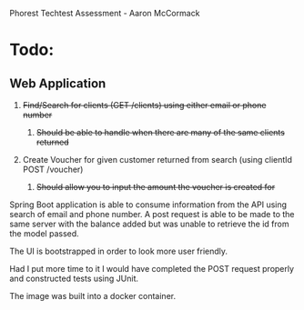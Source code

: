 Phorest Techtest Assessment - Aaron McCormack

<h1> Todo: </h1>

<h2> Web Application </h2>

1. ~~Find/Search for clients (GET /clients) using either email or phone number~~

    1.  ~~Should be able to handle when there are many of the same clients returned~~ 

2. Create Voucher for given customer returned from search (using clientId POST /voucher)

    1.  ~~Should allow you to input the amount the voucher is created for~~
    
    
Spring Boot application is able to consume information from the API using search of email and phone number. 
A post request is able to be made to the same server with the balance added but was unable to retrieve the id
from the model passed. 

The UI is bootstrapped in order to look more user friendly. 

Had I put more time to it I would have completed the POST request properly and constructed tests using JUnit.

The image was built into a docker container. 




